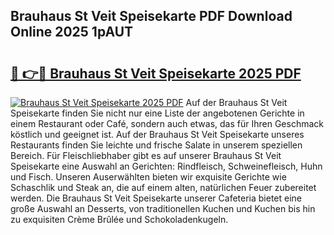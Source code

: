 ## Brauhaus St Veit Speisekarte PDF Download Online 2025 1pAUT

# <h2><a href="http://gcdt69y.nevu.top/?p=Brauhaus+St+Veit+Speisekarte">🔗 👉🔴 Brauhaus St Veit Speisekarte 2025 PDF</a></h2>

[![Brauhaus St Veit Speisekarte 2025 PDF](https://i.imgur.com/dBaPXMq.png)](http://gcdt69y.nevu.top/?p=Brauhaus+St+Veit+Speisekarte)
Auf der Brauhaus St Veit Speisekarte finden Sie nicht nur eine Liste der angebotenen Gerichte in einem Restaurant oder Café, sondern auch etwas, das für Ihren Geschmack köstlich und geeignet ist. Auf der Brauhaus St Veit Speisekarte unseres Restaurants finden Sie leichte und frische Salate in unserem speziellen Bereich. Für Fleischliebhaber gibt es auf unserer Brauhaus St Veit Speisekarte eine Auswahl an Gerichten: Rindfleisch, Schweinefleisch, Huhn und Fisch. Unseren Auserwählten bieten wir exquisite Gerichte wie Schaschlik und Steak an, die auf einem alten, natürlichen Feuer zubereitet werden. Die Brauhaus St Veit Speisekarte unserer Cafeteria bietet eine große Auswahl an Desserts, von traditionellen Kuchen und Kuchen bis hin zu exquisiten Crème Brûlée und Schokoladenkugeln.

